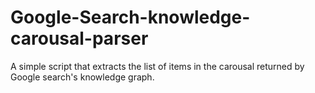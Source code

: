 # Google-Search-knowledge-carousal-parser
A simple script that extracts the list of items in the carousal returned by Google search's knowledge graph.
